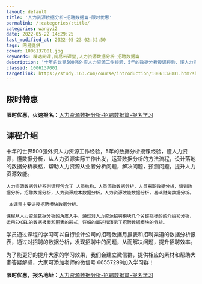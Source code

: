 ```yaml
---
layout: default
title: '人力资源数据分析-招聘数据篇-限时优惠'
permalink: /:categories/:title/
categories: wangyi2
date: 2022-05-22 14:29:25
last_modified_at: 2022-05-23 02:32:50
tags: 网易提供
cover: 1006137001.jpg
keywords: 精选网课,网易云课堂,人力资源数据分析-招聘数据篇
description: '十年的世界500强外资人力资源工作经验，5年的数据分析授课经验，懂人力资源，懂数据分析，从人力资源实际工作出发，运营数据'
classid: 1006137001
targetlink: https://study.163.com/course/introduction/1006137001.htm?share=1&shareId=1025206652&utm_campaign=share&utm_medium=iphoneShare&utm_source=&utm_u=1025206652
---
```


## 限时特惠

**限时优惠，火速报名**：[人力资源数据分析-招聘数据篇-报名学习](https://study.163.com/course/introduction/1006137001.htm?share=1&shareId=1025206652&utm_campaign=share&utm_medium=iphoneShare&utm_source=&utm_u=1025206652)

## 课程介绍

十年的世界500强外资人力资源工作经验，5年的数据分析授课经验，懂人力资源，懂数据分析，从人力资源实际工作出发，运营数据分析的方法流程，设计落地的数据分析表格，帮助人力资源从业者分析问题，解决问题，预测问题，提升人力资源效能。

    人力资源数据分析系列课程包含了 人员结构，人员流动数据分析，人员离职数据分析，培训数据分析，招聘数据分析，人力资源成本数据分析，人力资源效能数据分析，基础财务数据分析。

     本课程主要讲授招聘模块数据分析。

    课程从人力资源数据分析的角度入手，通过对人力资源招聘模块几个关键指标的的介绍和分析，运用EXCEL的数据报表和图表的形式，详细的阐述和演示了招聘数据模块的分析。

  学员通过课程的学习可以自行设计公司的招聘数据月报表和招聘渠道的数据分析报表，通过对招聘的数据分析，发现招聘中的问题，从而解决问题，提升招聘效率。

  为了能更好的提升大家的学习效果，我们会建立微信群，提供相应的素材和帮助大家答疑解惑，大家可添加老师的微信号 66557299加入学习群！

**限时优惠，报名地址**：[人力资源数据分析-招聘数据篇-报名学习](https://study.163.com/course/introduction/1006137001.htm?share=1&shareId=1025206652&utm_campaign=share&utm_medium=iphoneShare&utm_source=&utm_u=1025206652)

